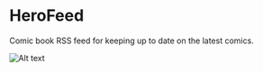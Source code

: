 # HeroFeed
Comic book RSS feed for keeping up to date on the latest comics.

![Alt text](http://kylerburnett.com/wp-content/uploads/2016/04/Hero-Feed-App.png "Hero Feed App")
